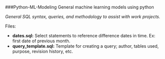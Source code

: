 ###Python-ML-Modeling
General machine learning models using python

_General SQL syntax, queries, and methodology to assist with work projects._

Files:
* **dates.sql:** Select statements to reference difference dates in time. Ex: first date of previous month.
* **query_template.sql:** Template for creating a query; author, tables used, purpose, revision history, etc.
